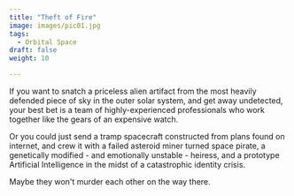 ```yaml
---
title: "Theft of Fire"
image: images/pic01.jpg
tags:
  - Orbital Space
draft: false
weight: 10

---
```

If you want to snatch a priceless alien artifact from the most heavily defended piece of sky in the outer solar system, and get away undetected, your best bet is a team of highly-experienced professionals who work together like the gears of an expensive watch.

Or you could just send a tramp spacecraft constructed from plans found on internet, and crew it with a failed asteroid miner turned space pirate, a genetically modified - and emotionally unstable - heiress, and a prototype Artificial Intelligence in the midst of a catastrophic identity crisis.

Maybe they won't murder each other on the way there. 